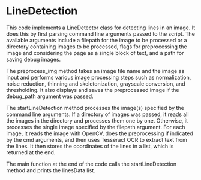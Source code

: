 # LineDetection

This code implements a LineDetector class for detecting lines in an image. It does this by first parsing command line arguments passed to the script. The available arguments include a filepath for the image to be processed or a directory containing images to be processed, flags for preprocessing the image and considering the page as a single block of text, and a path for saving debug images.

The preprocess_img method takes an image file name and the image as input and performs various image processing steps such as normalization, noise reduction, thinning and skeletonization, grayscale conversion, and thresholding. It also displays and saves the preprocessed image if the debug_path argument was passed.

The startLineDetection method processes the image(s) specified by the command line arguments. If a directory of images was passed, it reads all the images in the directory and processes them one by one. Otherwise, it processes the single image specified by the filepath argument. For each image, it reads the image with OpenCV, does the preprocessing if indicated by the cmd arguments, and then uses Tesseract OCR to extract text from the lines. It then stores the coordinates of the lines in a list, which is returned at the end.

The main function at the end of the code calls the startLineDetection method and prints the linesData list.